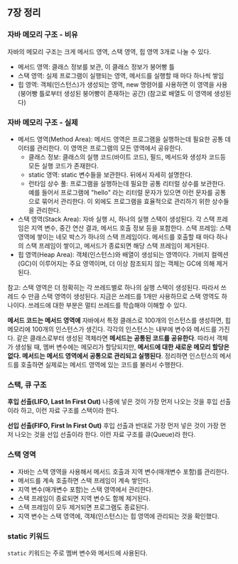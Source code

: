 ## 7장 정리

### 자바 메모리 구조 - 비유
자바의 메모리 구조는 크게 메서드 영역, 스택 영역, 힙 영역 3개로 나눌 수 있다.
- 메서드 영역: 클래스 정보를 보관, 이 클래스 정보가 붕어빵 틀
- 스택 영역: 실제 프로그램이 실행되는 영역, 메서드를 실행할 때 마다 하나씩 쌓임
- 힙 영역: 객체(인스턴스)가 생성되는 영역, new 명령어를 사용하면 이 영역을 사용 (붕어빵 틀로부터 생성된 붕어빵이 존재하는 공간) (참고로 배열도 이 영역에 생성된다)


### 자바 메모리 구조 - 실제
- 메서드 영역(Method Area): 메서드 영역은 프로그램을 실행하는데 필요한 공통 데이터를 관리한다. 이 영역은 프로그램의 모든 영역에서 공유한다.
  - 클래스 정보: 클래스의 실행 코드(바이트 코드), 필드, 메서드와 생성자 코드등 모든 실행 코드가 존재한다.
  - static 영역: static 변수들을 보관한다. 뒤에서 자세히 설명한다.
  - 런타임 상수 풀: 프로그램을 실행하는데 필요한 공통 리터럴 상수를 보관한다. 예를 들어서 프로그램에 "hello" 라는 리터럴 문자가 있으면 이런 문자를 공통으로 묶어서 관리한다. 이 외에도 프로그램을 효율적으로 관리하기 위한 상수들을 관리한다.
- 스택 영역(Stack Area): 자바 실행 시, 하나의 실행 스택이 생성된다. 각 스택 프레임은 지역 변수, 중간 연산 결과, 메서드 호출 정보 등을 포함한다.
스택 프레임: 스택 영역에 쌓이는 네모 박스가 하나의 스택 프레임이다. 메서드를 호출할 때 마다 하나의 스택 프레임이 쌓이고, 메서드가 종료되면 해당 스택 프레임이 제거된다.
- 힙 영역(Heap Area): 객체(인스턴스)와 배열이 생성되는 영역이다. 가비지 컬렉션(GC)이 이루어지는 주요 영역이며, 더 이상 참조되지 않는 객체는 GC에 의해 제거된다.
  
참고: 스택 영역은 더 정확히는 각 쓰레드별로 하나의 실행 스택이 생성된다. 따라서 쓰레드 수 만큼 스택 영역이 생성된다. 지금은 쓰레드를 1개만 사용하므로 스택 영역도 하나이다. 쓰레드에 대한 부분은 멀티 쓰레드를 학습해야 이해할 수 있다.

**메서드 코드는 메서드 영역에**
자바에서 특정 클래스로 100개의 인스턴스를 생성하면, 힙 메모리에 100개의 인스턴스가 생긴다. 각각의 인스턴스는 내부에 변수와 메서드를 가진다. 같은 클래스로부터 생성된 객체라면 **메서드는 공통된 코드를 공유한다**. 
따라서 객체가 생성될 때, 멤버 변수에는 메모리가 할당되지만, **메서드에 대한 새로운 메모리 할당은 없다. 메서드는 메서드 영역에서 공통으로 관리되고 실행된다**.
정리하면 인스턴스의 메서드를 호출하면 실제로는 메서드 영역에 있는 코드를 불러서 수행한다.

### 스택, 큐 구조
**후입 선출(LIFO, Last In First Out)**
나중에 넣은 것이 가장 먼저 나오는 것을 후입 선출이라 하고, 이런 자료 구조를 스택이라 한다.

**선입 선출(FIFO, First In First Out)**
후입 선출과 반대로 가장 먼저 넣은 것이 가장 먼저 나오는 것을 선입 선출이라 한다. 이런 자료 구조를 큐(Queue)라 한다.

### 스택 영역
- 자바는 스택 영역을 사용해서 메서드 호출과 지역 변수(매개변수 포함)를 관리한다.
- 메서드를 계속 호출하면 스택 프레임이 계속 쌓인다.
- 지역 변수(매개변수 포함)는 스택 영역에서 관리한다.
- 스택 프레임이 종료되면 지역 변수도 함께 제거된다.
- 스택 프레임이 모두 제거되면 프로그램도 종료된다.
- 지역 변수는 스택 영역에, 객체(인스턴스)는 힙 영역에 관리되는 것을 확인했다.


### static 키워드
`static` 키워드는 주로 멤버 변수와 메서드에 사용된다.
